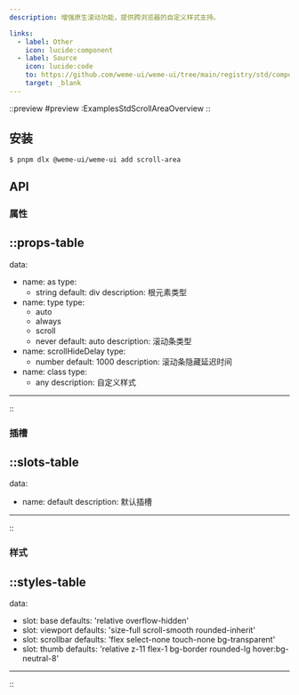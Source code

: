 ```yaml
---
description: 增强原生滚动功能，提供跨浏览器的自定义样式支持。

links:
  - label: Other
    icon: lucide:component
  - label: Source
    icon: lucide:code
    to: https://github.com/weme-ui/weme-ui/tree/main/registry/std/components/scroll-area
    target: _blank
---
```


::preview
#preview
:ExamplesStdScrollAreaOverview
::

## 安装

```shell [Terminal]
$ pnpm dlx @weme-ui/weme-ui add scroll-area
```

## API

### 属性

::props-table
---
data:
  - name: as
    type:
      - string
    default: div
    description: 根元素类型
  - name: type
    type:
      - auto
      - always
      - scroll
      - never
    default: auto
    description: 滚动条类型
  - name: scrollHideDelay
    type:
      - number
    default: 1000
    description: 滚动条隐藏延迟时间
  - name: class
    type:
      - any
    description: 自定义样式
---
::

### 插槽

::slots-table
---
data:
  - name: default
    description: 默认插槽
---
::

### 样式

::styles-table
---
data:
  - slot: base
    defaults: 'relative overflow-hidden'
  - slot: viewport
    defaults: 'size-full scroll-smooth rounded-inherit'
  - slot: scrollbar
    defaults: 'flex select-none touch-none bg-transparent'
  - slot: thumb
    defaults: 'relative z-11 flex-1 bg-border rounded-lg hover:bg-neutral-8'
---
::

